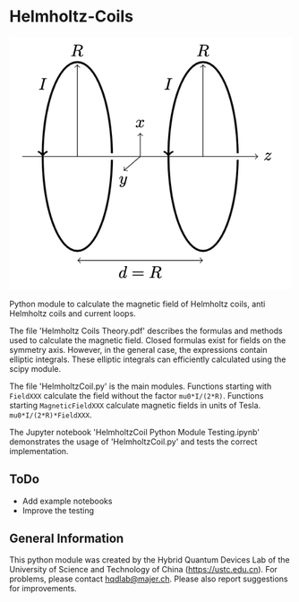 # Helmholtz-Coils

<img src="HelmholtzCoil.png">

Python module to calculate the magnetic field of Helmholtz coils, anti Helmholtz coils and current loops.

The file 'Helmholtz Coils Theory.pdf' describes the formulas and methods used to calculate the magnetic field. Closed formulas exist for fields on the symmetry axis. However, in the general case, the expressions contain elliptic integrals. These elliptic integrals can efficiently calculated using the scipy module.

The file 'HelmholtzCoil.py' is the main modules. Functions starting with `FieldXXX` calculate the field without the factor `mu0*I/(2*R)`. Functions starting `MagneticFieldXXX` calculate magnetic fields in units of Tesla. `mu0*I/(2*R)*FieldXXX`.

The Jupyter notebook 'HelmholtzCoil Python Module Testing.ipynb' demonstrates the usage of 'HelmholtzCoil.py' and tests the correct implementation.

## ToDo

- Add example notebooks
- Improve the testing

## General Information

This python module was created by the Hybrid Quantum Devices Lab of the University of Science and
Technology of China (https://ustc.edu.cn).
For problems, please contact hqdlab@majer.ch. 
Please also report suggestions for improvements.
